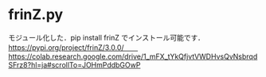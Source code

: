 # frinZ.py

モジュール化した．pip install frinZ でインストール可能です．  
https://pypi.org/project/frinZ/3.0.0/　　
https://colab.research.google.com/drive/1_mFX_tYkQfjvtVWDHvsQvNsbrqdSFrz8?hl=ja#scrollTo=JOHmPddbGOwP
